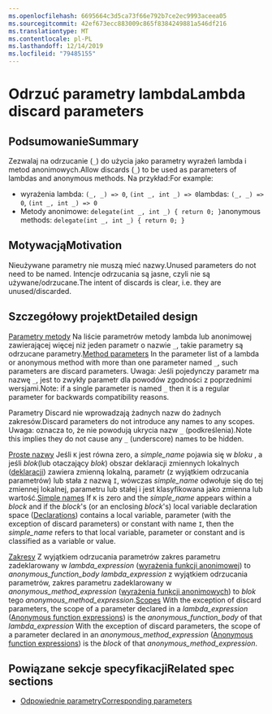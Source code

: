 ```yaml
---
ms.openlocfilehash: 6695664c3d5ca73f66e792b7ce2ec9993aceea05
ms.sourcegitcommit: 42ef673ecc883009c865f8384249881a546df216
ms.translationtype: MT
ms.contentlocale: pl-PL
ms.lasthandoff: 12/14/2019
ms.locfileid: "79485155"
---
```

# <a name="lambda-discard-parameters"></a><span data-ttu-id="5342c-101">Odrzuć parametry lambda</span><span class="sxs-lookup"><span data-stu-id="5342c-101">Lambda discard parameters</span></span>

## <a name="summary"></a><span data-ttu-id="5342c-102">Podsumowanie</span><span class="sxs-lookup"><span data-stu-id="5342c-102">Summary</span></span>

<span data-ttu-id="5342c-103">Zezwalaj na odrzucanie (`_`) do użycia jako parametry wyrażeń lambda i metod anonimowych.</span><span class="sxs-lookup"><span data-stu-id="5342c-103">Allow discards (`_`) to be used as parameters of lambdas and anonymous methods.</span></span>
<span data-ttu-id="5342c-104">Na przykład:</span><span class="sxs-lookup"><span data-stu-id="5342c-104">For example:</span></span>
- <span data-ttu-id="5342c-105">wyrażenia lambda: `(_, _) => 0`, `(int _, int _) => 0`</span><span class="sxs-lookup"><span data-stu-id="5342c-105">lambdas: `(_, _) => 0`, `(int _, int _) => 0`</span></span>
- <span data-ttu-id="5342c-106">Metody anonimowe: `delegate(int _, int _) { return 0; }`</span><span class="sxs-lookup"><span data-stu-id="5342c-106">anonymous methods: `delegate(int _, int _) { return 0; }`</span></span>

## <a name="motivation"></a><span data-ttu-id="5342c-107">Motywacją</span><span class="sxs-lookup"><span data-stu-id="5342c-107">Motivation</span></span>

<span data-ttu-id="5342c-108">Nieużywane parametry nie muszą mieć nazwy.</span><span class="sxs-lookup"><span data-stu-id="5342c-108">Unused parameters do not need to be named.</span></span> <span data-ttu-id="5342c-109">Intencje odrzucania są jasne, czyli nie są używane/odrzucane.</span><span class="sxs-lookup"><span data-stu-id="5342c-109">The intent of discards is clear, i.e. they are unused/discarded.</span></span>

## <a name="detailed-design"></a><span data-ttu-id="5342c-110">Szczegółowy projekt</span><span class="sxs-lookup"><span data-stu-id="5342c-110">Detailed design</span></span>

<span data-ttu-id="5342c-111">[Parametry metody](https://github.com/dotnet/csharplang/blob/master/spec/classes.md#method-parameters) Na liście parametrów metody lambda lub anonimowej zawierającej więcej niż jeden parametr o nazwie `_`, takie parametry są odrzucane parametry.</span><span class="sxs-lookup"><span data-stu-id="5342c-111">[Method parameters](https://github.com/dotnet/csharplang/blob/master/spec/classes.md#method-parameters) In the parameter list of a lambda or anonymous method with more than one parameter named `_`, such parameters are discard parameters.</span></span>
<span data-ttu-id="5342c-112">Uwaga: Jeśli pojedynczy parametr ma nazwę `_`, jest to zwykły parametr dla powodów zgodności z poprzednimi wersjami.</span><span class="sxs-lookup"><span data-stu-id="5342c-112">Note: if a single parameter is named `_` then it is a regular parameter for backwards compatibility reasons.</span></span>

<span data-ttu-id="5342c-113">Parametry Discard nie wprowadzają żadnych nazw do żadnych zakresów.</span><span class="sxs-lookup"><span data-stu-id="5342c-113">Discard parameters do not introduce any names to any scopes.</span></span>
<span data-ttu-id="5342c-114">Uwaga: oznacza to, że nie powodują ukrycia nazw `_` (podkreślenia).</span><span class="sxs-lookup"><span data-stu-id="5342c-114">Note this implies they do not cause any `_` (underscore) names to be hidden.</span></span>

<span data-ttu-id="5342c-115">[Proste nazwy](https://github.com/dotnet/csharplang/blob/master/spec/expressions.md#simple-names) Jeśli `K` jest równa zero, a *simple_name* pojawia się w *bloku* , a jeśli *blok*(lub otaczający *blok*) obszar deklaracji zmiennych lokalnych ([deklaracji](basic-concepts.md#declarations)) zawiera zmienną lokalną, parametr (z wyjątkiem odrzucania parametrów) lub stała z nazwą `I`, wówczas *simple_name* odwołuje się do tej zmiennej lokalnej, parametru lub stałej i jest klasyfikowana jako zmienna lub wartość.</span><span class="sxs-lookup"><span data-stu-id="5342c-115">[Simple names](https://github.com/dotnet/csharplang/blob/master/spec/expressions.md#simple-names) If `K` is zero and the *simple_name* appears within a *block* and if the *block*'s (or an enclosing *block*'s) local variable declaration space ([Declarations](basic-concepts.md#declarations)) contains a local variable, parameter (with the exception of discard parameters) or constant with name `I`, then the *simple_name* refers to that local variable, parameter or constant and is classified as a variable or value.</span></span>

<span data-ttu-id="5342c-116">[Zakresy](https://github.com/dotnet/csharplang/blob/master/spec/basic-concepts.md#scopes) Z wyjątkiem odrzucania parametrów zakres parametru zadeklarowany w *lambda_expression* ([wyrażenia funkcji anonimowej](expressions.md#anonymous-function-expressions)) to *anonymous_function_body* *lambda_expression* z wyjątkiem odrzucania parametrów, zakres parametru zadeklarowany w *anonymous_method_expression* ([wyrażenia funkcji anonimowych](expressions.md#anonymous-function-expressions)) to *blok* tego *anonymous_method_expression*.</span><span class="sxs-lookup"><span data-stu-id="5342c-116">[Scopes](https://github.com/dotnet/csharplang/blob/master/spec/basic-concepts.md#scopes) With the exception of discard parameters, the scope of a parameter declared in a *lambda_expression* ([Anonymous function expressions](expressions.md#anonymous-function-expressions)) is the *anonymous_function_body* of that *lambda_expression* With the exception of discard parameters, the scope of a parameter declared in an *anonymous_method_expression* ([Anonymous function expressions](expressions.md#anonymous-function-expressions)) is the *block* of that *anonymous_method_expression*.</span></span>

## <a name="related-spec-sections"></a><span data-ttu-id="5342c-117">Powiązane sekcje specyfikacji</span><span class="sxs-lookup"><span data-stu-id="5342c-117">Related spec sections</span></span>
- [<span data-ttu-id="5342c-118">Odpowiednie parametry</span><span class="sxs-lookup"><span data-stu-id="5342c-118">Corresponding parameters</span></span>](https://github.com/dotnet/csharplang/blob/master/spec/expressions.md#corresponding-parameters)
